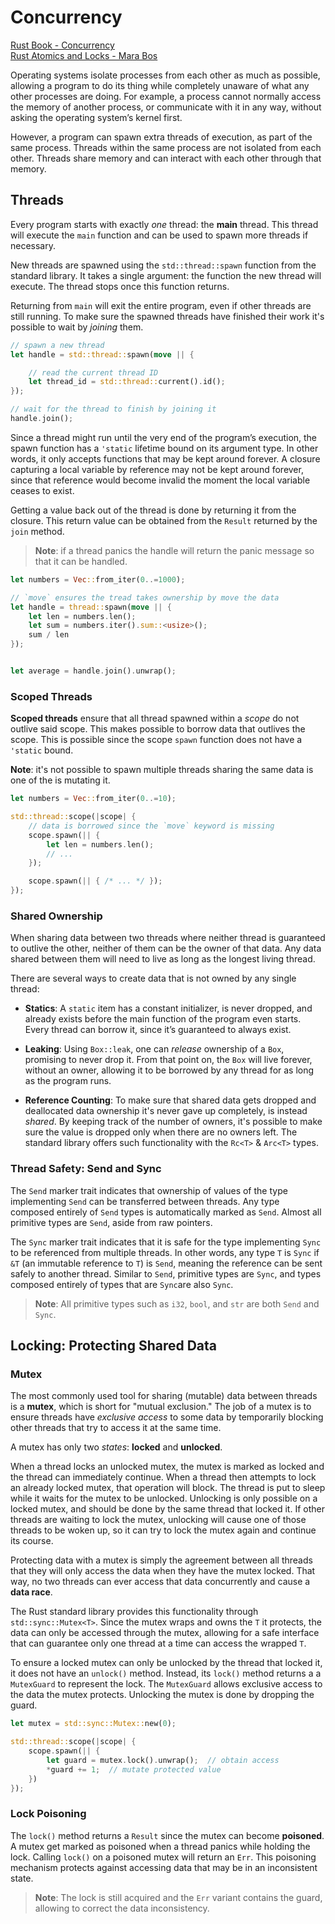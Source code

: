 # Concurrency

[Rust Book - Concurrency](https://doc.rust-lang.org/book/ch16-00-concurrency.html "Rust Book - Fearless Concurrency")  
[Rust Atomics and Locks - Mara Bos](https://marabos.nl/atomics/ "Rust Atomics and Locks - Low-Level Concurrency in Practice")

Operating systems isolate processes from each other as much as possible, allowing a program to do its thing while completely unaware of what any other processes are doing. For example, a process cannot normally access the memory of another process, or communicate with it in any way, without asking the operating system’s kernel first.

However, a program can spawn extra threads of execution, as part of the same process. Threads within the same process are not isolated from each other. Threads share memory and can interact with each other through that memory.

## Threads

Every program starts with exactly _one_ thread: the **main** thread. This thread will execute the `main` function and can be used to spawn more threads if necessary.

New threads are spawned using the `std::thread::spawn` function from the standard library. It takes a single argument: the function the new thread will execute. The thread stops once this function returns.

Returning from `main` will exit the entire program, even if other threads are still running. To make sure the spawned threads have finished their work it's possible to wait by _joining_ them.

```rs
// spawn a new thread
let handle = std::thread::spawn(move || {

    // read the current thread ID
    let thread_id = std::thread::current().id();
});

// wait for the thread to finish by joining it
handle.join();
```

Since a thread might run until the very end of the program’s execution, the spawn function has a `'static` lifetime bound on its argument type. In other words, it only accepts functions that may be kept around forever. A closure capturing a local variable by reference may not be kept around forever, since that reference would become invalid the moment the local variable ceases to exist.

Getting a value back out of the thread is done by returning it from the closure. This return value can be obtained from the `Result` returned by the `join` method.

> **Note**: if a thread panics the handle will return the panic message so that it can be handled.

```rs
let numbers = Vec::from_iter(0..=1000);

// `move` ensures the tread takes ownership by move the data
let handle = thread::spawn(move || {
    let len = numbers.len();
    let sum = numbers.iter().sum::<usize>();
    sum / len
});


let average = handle.join().unwrap();
```

### Scoped Threads

**Scoped threads** ensure that all thread spawned within a _scope_ do not outlive said scope. This makes possible to borrow data that outlives the scope. This is possible since the scope `spawn` function does not have a `'static` bound.

**Note**: it's not possible to spawn multiple threads sharing the same data is one of the is mutating it.

```rs
let numbers = Vec::from_iter(0..=10);

std::thread::scope(|scope| {
    // data is borrowed since the `move` keyword is missing
    scope.spawn(|| { 
        let len = numbers.len(); 
        // ...
    });

    scope.spawn(|| { /* ... */ });
});
```

### Shared Ownership

When sharing data between two threads where neither thread is guaranteed to outlive the other, neither of them can be the owner of that data. Any data shared between them will need to live as long as the longest living thread.

There are several ways to create data that is not owned by any single thread:

- **Statics**: A `static` item has a constant initializer, is never dropped, and already exists before the main function of the program even starts. Every thread can borrow it, since it’s guaranteed to always exist.

- **Leaking**: Using `Box::leak`, one can _release_ ownership of a `Box`, promising to never drop it. From that point on, the `Box` will live forever, without an owner, allowing it to be borrowed by any thread for as long as the program runs.

- **Reference Counting**: To make sure that shared data gets dropped and deallocated data ownership it's never gave up completely, is instead _shared_. By keeping track of the number of owners, it's possible to make sure the value is dropped only when there are no owners left. The standard library offers such functionality with the `Rc<T>` & `Arc<T>` types.

### Thread Safety: Send and Sync

The `Send` marker trait indicates that ownership of values of the type implementing `Send` can be transferred between threads. Any type composed entirely of `Send` types is automatically marked as `Send`.  Almost all primitive types are `Send`, aside from raw pointers.

The `Sync` marker trait indicates that it is safe for the type implementing `Sync` to be referenced from multiple threads. In other words, any type `T` is `Sync` if `&T` (an immutable reference to `T`) is `Send`, meaning the reference can be sent safely to another thread. Similar to `Send`, primitive types are `Sync`, and types composed entirely of types that are `Sync`are also `Sync`.

> **Note**: All primitive types such as `i32`, `bool`, and `str` are both `Send` and `Sync`.

## Locking: Protecting Shared Data

### Mutex

The most commonly used tool for sharing (mutable) data between threads is a **mutex**, which is short for "mutual exclusion." The job of a mutex is to ensure threads have _exclusive access_ to some data by temporarily blocking other threads that try to access it at the same time.

A mutex has only two _states_: **locked** and **unlocked**.

When a thread locks an unlocked mutex, the mutex is marked as locked and the thread can immediately continue. When a thread then attempts to lock an already locked mutex, that operation will block. The thread is put to sleep while it waits for the mutex to be unlocked. Unlocking is only possible on a locked mutex, and should be done by the same thread that locked it. If other threads are waiting to lock the mutex, unlocking will cause one of those threads to be woken up, so it can try to lock the mutex again and continue its course.

Protecting data with a mutex is simply the agreement between all threads that they will only access the data when they have the mutex locked. That way, no two threads can ever access that data concurrently and cause a **data race**.

The Rust standard library provides this functionality through `std::sync::Mutex<T>`. Since the mutex wraps and owns the `T` it protects, the data can only be accessed through the mutex, allowing for a safe interface that can guarantee only one thread at a time can access the wrapped `T`.

To ensure a locked mutex can only be unlocked by the thread that locked it, it does not have an `unlock()` method. Instead, its `lock()` method returns a  a `MutexGuard` to represent the lock. The `MutexGuard` allows exclusive access to the data the mutex protects. Unlocking the mutex is done by dropping the guard.

```rs
let mutex = std::sync::Mutex::new(0);

std::thread::scope(|scope| {
    scope.spawn(|| {
        let guard = mutex.lock().unwrap();  // obtain access
        *guard += 1;  // mutate protected value
    })
});
```

### Lock Poisoning

The `lock()` method returns a `Result` since the mutex can become **poisoned**. A mutex get marked as poisoned when a thread panics while holding the lock. Calling `lock()` on a poisoned mutex will return an `Err`. This poisoning mechanism protects against accessing data that may be in an inconsistent state.  

> **Note**: The lock is still acquired and the `Err` variant contains the guard, allowing to correct the data inconsistency.
